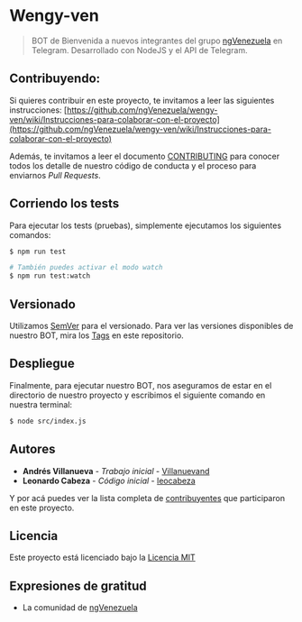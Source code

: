 # Wengy-ven

> BOT de Bienvenida a nuevos integrantes del grupo [ngVenezuela](https://t.me/ngvenezuela)
en Telegram. Desarrollado con NodeJS y el API de Telegram.

## Contribuyendo:

Si quieres contribuir en este proyecto, te invitamos a leer las siguientes instrucciones: [https://github.com/ngVenezuela/wengy-ven/wiki/Instrucciones-para-colaborar-con-el-proyecto](https://github.com/ngVenezuela/wengy-ven/wiki/Instrucciones-para-colaborar-con-el-proyecto)

Además, te invitamos a leer el documento [CONTRIBUTING](.github/CONTRIBUTING.md) para conocer todos los detalle de nuestro código de conducta y el proceso para enviarnos _Pull Requests_.

## Corriendo los tests

Para ejecutar los tests (pruebas), simplemente ejecutamos los siguientes comandos:

```bash
$ npm run test

# También puedes activar el modo watch
$ npm run test:watch
```

## Versionado

Utilizamos [SemVer](http://semver.org/lang/es/) para el versionado. Para ver las versiones disponibles de nuestro BOT, mira los [Tags](https://github.com/ngVenezuela/wengy-ven/tags) en este repositorio.

## Despliegue

Finalmente, para ejecutar nuestro BOT, nos aseguramos de estar en el directorio de nuestro proyecto y escribimos el siguiente comando en nuestra terminal:

```bash
$ node src/index.js
```

## Autores

* **Andrés Villanueva** - *Trabajo inicial* - [Villanuevand](https://github.com/Villanuevand)
* **Leonardo Cabeza** - *Código inicial* - [leocabeza](https://github.com/leocabeza)

Y por acá puedes ver la lista completa de [contribuyentes](https://github.com/ngVenezuela/wengy-ven/graphs/contributors) que participaron en este proyecto.

## Licencia

Este proyecto está licenciado bajo la [Licencia MIT](https://github.com/ngVenezuela/wengy-ven/blob/master/LICENSE)

## Expresiones de gratitud

* La comunidad de [ngVenezuela](https://github.com/orgs/ngVenezuela/people)
